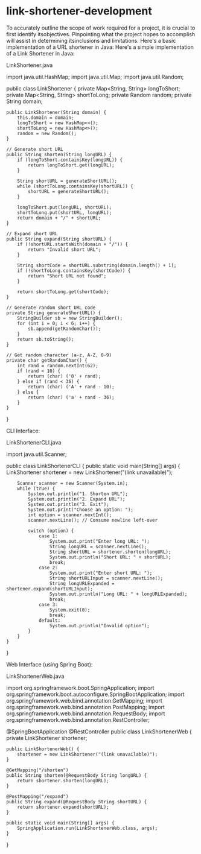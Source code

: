 # link-shortener-development
To accurately outline the scope of work required for a project, it is crucial to first identify itsobjectives. Pinpointing what the project hopes to accomplish will assist in determining itsinclusions and limitations.
Here's a basic implementation of a URL shortener in Java:
Here's a simple implementation of a Link Shortener in Java:


LinkShortener.java

import java.util.HashMap;
import java.util.Map;
import java.util.Random;

public class LinkShortener {
    private Map<String, String> longToShort;
    private Map<String, String> shortToLong;
    private Random random;
    private String domain;

    public LinkShortener(String domain) {
        this.domain = domain;
        longToShort = new HashMap<>();
        shortToLong = new HashMap<>();
        random = new Random();
    }

    // Generate short URL
    public String shorten(String longURL) {
        if (longToShort.containsKey(longURL)) {
            return longToShort.get(longURL);
        }

        String shortURL = generateShortURL();
        while (shortToLong.containsKey(shortURL)) {
            shortURL = generateShortURL();
        }

        longToShort.put(longURL, shortURL);
        shortToLong.put(shortURL, longURL);
        return domain + "/" + shortURL;
    }

    // Expand short URL
    public String expand(String shortURL) {
        if (!shortURL.startsWith(domain + "/")) {
            return "Invalid short URL";
        }

        String shortCode = shortURL.substring(domain.length() + 1);
        if (!shortToLong.containsKey(shortCode)) {
            return "Short URL not found";
        }

        return shortToLong.get(shortCode);
    }

    // Generate random short URL code
    private String generateShortURL() {
        StringBuilder sb = new StringBuilder();
        for (int i = 0; i < 6; i++) {
            sb.append(getRandomChar());
        }
        return sb.toString();
    }

    // Get random character (a-z, A-Z, 0-9)
    private char getRandomChar() {
        int rand = random.nextInt(62);
        if (rand < 10) {
            return (char) ('0' + rand);
        } else if (rand < 36) {
            return (char) ('A' + rand - 10);
        } else {
            return (char) ('a' + rand - 36);
        }
    }
}



CLI Interface:


LinkShortenerCLI.java

import java.util.Scanner;

public class LinkShortenerCLI {
    public static void main(String[] args) {
        LinkShortener shortener = new LinkShortener("(link unavailable)");

        Scanner scanner = new Scanner(System.in);
        while (true) {
            System.out.println("1. Shorten URL");
            System.out.println("2. Expand URL");
            System.out.println("3. Exit");
            System.out.print("Choose an option: ");
            int option = scanner.nextInt();
            scanner.nextLine(); // Consume newline left-over

            switch (option) {
                case 1:
                    System.out.print("Enter long URL: ");
                    String longURL = scanner.nextLine();
                    String shortURL = shortener.shorten(longURL);
                    System.out.println("Short URL: " + shortURL);
                    break;
                case 2:
                    System.out.print("Enter short URL: ");
                    String shortURLInput = scanner.nextLine();
                    String longURLExpanded = shortener.expand(shortURLInput);
                    System.out.println("Long URL: " + longURLExpanded);
                    break;
                case 3:
                    System.exit(0);
                    break;
                default:
                    System.out.println("Invalid option");
            }
        }
    }
}



Web Interface (using Spring Boot):


LinkShortenerWeb.java

import org.springframework.boot.SpringApplication;
import org.springframework.boot.autoconfigure.SpringBootApplication;
import org.springframework.web.bind.annotation.GetMapping;
import org.springframework.web.bind.annotation.PostMapping;
import org.springframework.web.bind.annotation.RequestBody;
import org.springframework.web.bind.annotation.RestController;

@SpringBootApplication
@RestController
public class LinkShortenerWeb {
    private LinkShortener shortener;

    public LinkShortenerWeb() {
        shortener = new LinkShortener("(link unavailable)");
    }

    @GetMapping("/shorten")
    public String shorten(@RequestBody String longURL) {
        return shortener.shorten(longURL);
    }

    @PostMapping("/expand")
    public String expand(@RequestBody String shortURL) {
        return shortener.expand(shortURL);
    }

    public static void main(String[] args) {
        SpringApplication.run(LinkShortenerWeb.class, args);
    }
}






  
